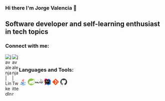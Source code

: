 ### Hi there I'm Jorge Valencia 👋
## Software developer and self-learning enthusiast in tech topics

### Connect with me:

[<img align="left" alt="javalenja | LinkedIn" width="22px" src="https://cdn.jsdelivr.net/npm/simple-icons@v3/icons/linkedin.svg" />][linkedin]
[<img align="left" alt="javalenja | Twitter" width="22px" src="https://cdn.jsdelivr.net/npm/simple-icons@v3/icons/twitter.svg" />][twitter]

<br />

### Languages and Tools:

<img align="left" alt="Java" width="26px" src="https://github.com/javalenjara/javalenjara/blob/master/icons/lang/java.svg" />
<img align="left" alt="SpringFramework" width="26px" src="https://github.com/javalenjara/javalenjara/blob/master/icons/lang/spring-logo.svg" />
<img align="left" alt="MySQL" width="26px" src="https://github.com/javalenjara/javalenjara/blob/master/icons/dbms/mysql-logo.svg" />
<img align="left" alt="IntelliJ" width="26px" src="https://github.com/javalenjara/javalenjara/blob/master/icons/ide/intellij-idea.svg" />
<img align="left" alt="Git" width="26px" src="https://github.com/javalenjara/javalenjara/blob/master/icons/lang/git.svg" />
<img align="left" alt="GitHub" width="26px" src="https://github.com/javalenjara/javalenjara/blob/master/icons/lang/github.svg" />

<br />
<br />

<!-- links references -->
[twitter]: https://twitter.com/javalenja
[linkedin]: https://www.linkedin.com/in/javalenja/
